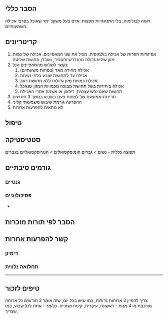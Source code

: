 
## הסבר כללי 
דומה לבולימיה, בלי התנהגויות מפצות.
אדם בעל משקל יתר שאוכל בפרצי אכילה משמעותיים.

## קריטריונים
1. אפיזודות חוזרות של אכילה בולמוסית. מכיל את שני המאפיינים: אכילה של כמות מזון שהיא גדולה מהנדרש והסביר, ואובדן תחושת שליטה
2. נקשר לשלוש מהמאפיינים הנל:
	1. אכילה מהירה מאד (בפחות משעתיים)
	2. אכילה עד לתחושת שובע בלתי נעימה
	3. אכילת כמויות מזון גדולות ללא תחושת רעב
	4. אכילה ביחידות בשל תחושת מבוכה מכמויות המזון שנאכל
	5. תחושת שאט נפש עצמית, דיכאון או אשמה אחרי האכילה
3. תדירות ממוצעת של לפחות פעם בשבוע במשך 3 חודשים
4. ההפרעה גורמת שיבוש משמעותי קליני
5. לא מתאים להפרעות אחרות
## טיפול

## סטטיסטיקה
תפוצה כללית - 
נשים > גברים
הומוסקסואלים > הטרוסקסואליים בגברים
## גורמים סיבתיים
### גנטיים
### פסיכולוגיים
* 
## הסבר לפי תורות מוכרות


## קשר להפרעות אחרות

### דימיון
### תחלואה נלווית

___ 
## טיפים לזכור
צריך לדמיין 3 ארוחות גדולות, כמו שיש בכל יום, שזה אומר 3 חודשים
כל ארוחה מורכבת מ-4 מנות - ראשונה, עיקרית, קינוח ושתייה. כלומר - אחת לכל שבוע, כמו שצריך.